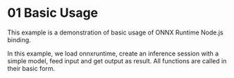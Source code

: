 # 01 Basic Usage

This example is a demonstration of basic usage of ONNX Runtime Node.js binding.

In this example, we load onnxruntime, create an inference session with a simple model, feed input and get output as result. All functions are called in their basic form.